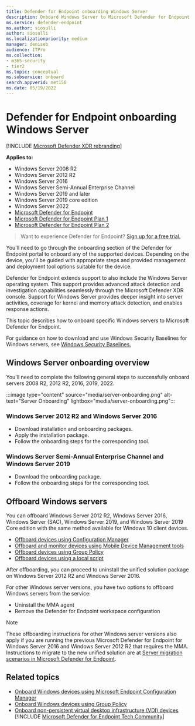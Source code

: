 ```yaml
---
title: Defender for Endpoint onboarding Windows Server
description: Onboard Windows Server to Microsoft Defender for Endpoint.
ms.service: defender-endpoint
ms.author: siosulli
author: siosulli
ms.localizationpriority: medium
manager: deniseb
audience: ITPro
ms.collection: 
- m365-security
- tier2
ms.topic: conceptual
ms.subservice: onboard
search.appverid: met150
ms.date: 05/19/2022
---
```


# Defender for Endpoint onboarding Windows Server

[!INCLUDE [Microsoft Defender XDR rebranding](../includes/microsoft-defender.md)]

**Applies to:**

- Windows Server 2008 R2
- Windows Server 2012 R2
- Windows Server 2016
- Windows Server Semi-Annual Enterprise Channel
- Windows Server 2019 and later
- Windows Server 2019 core edition
- Windows Server 2022
- [Microsoft Defender for Endpoint](/microsoft-365/security/defender-endpoint)
- [Microsoft Defender for Endpoint Plan 1](microsoft-defender-endpoint.md)
- [Microsoft Defender for Endpoint Plan 2](microsoft-defender-endpoint.md)

> Want to experience Defender for Endpoint? [Sign up for a free trial.](https://signup.microsoft.com/create-account/signup?products=7f379fee-c4f9-4278-b0a1-e4c8c2fcdf7e&ru=https:%2F%2Faka.ms%2FMDEp2OpenTrial)

You'll need to go through the onboarding section of the Defender for Endpoint portal to onboard any of the supported devices. Depending on the device, you'll be guided with appropriate steps and provided management and deployment tool options suitable for the device.

Defender for Endpoint extends support to also include the Windows Server operating system. This support provides advanced attack detection and investigation capabilities seamlessly through the Microsoft Defender XDR console. Support for Windows Server provides deeper insight into server activities, coverage for kernel and memory attack detection, and enables response actions.

This topic describes how to onboard specific Windows servers to Microsoft Defender for Endpoint.

For guidance on how to download and use Windows Security Baselines for Windows servers, see [Windows Security Baselines.](/windows/security/threat-protection/windows-security-configuration-framework/windows-security-baselines)

## Windows Server onboarding overview

You'll need to complete the following general steps to successfully onboard servers 2008 R2, 2012 R2, 2016, 2019, 2022.

:::image type="content" source="media/server-onboarding.png" alt-text="Server Onboarding" lightbox="media/server-onboarding.png":::

### Windows Server 2012 R2 and Windows Server 2016
- Download installation and onboarding packages.
- Apply the installation package.
- Follow the onboarding steps for the corresponding tool.

### Windows Server Semi-Annual Enterprise Channel and Windows Server 2019
- Download the onboarding package.
- Follow the onboarding steps for the corresponding tool.

## Offboard Windows servers

You can offboard Windows Server 2012 R2, Windows Server 2016, Windows Server (SAC), Windows Server 2019, and Windows Server 2019 Core edition with the same method available for Windows 10 client devices.

- [Offboard devices using Configuration Manager](/defender-endpoint/configure-endpoints-sccm#offboard-devices-using-configuration-manager)
- [Offboard and monitor devices using Mobile Device Management tools](/defender-endpoint/configure-endpoints-mdm#offboard-and-monitor-devices-using-mobile-device-management-tools)
- [Offboard devices using Group Policy](/defender-endpoint/configure-endpoints-gp#offboard-devices-using-group-policy)
- [Offboard devices using a local script](/defender-endpoint/configure-endpoints-script#offboard-devices-using-a-local-script)

After offboarding, you can proceed to uninstall the unified solution package on Windows Server 2012 R2 and Windows Server 2016.

For other Windows server versions, you have two options to offboard Windows servers from the service:
- Uninstall the MMA agent
- Remove the Defender for Endpoint workspace configuration

> [!NOTE]
> These offboarding instructions for other Windows server versions also apply if you are running the previous Microsoft Defender for Endpoint for Windows Server 2016 and Windows Server 2012 R2 that requires the MMA. Instructions to migrate to the new unified solution are at [Server migration scenarios in Microsoft Defender for Endpoint](/defender-endpoint/server-migration).

## Related topics

- [Onboard Windows devices using Microsoft Endpoint Configuration Manager](configure-endpoints-sccm.md)
- [Onboard Windows devices using Group Policy](configure-endpoints-gp.md)
- [Onboard non-persistent virtual desktop infrastructure (VDI) devices](configure-endpoints-vdi.md)
[!INCLUDE [Microsoft Defender for Endpoint Tech Community](../includes/defender-mde-techcommunity.md)]
